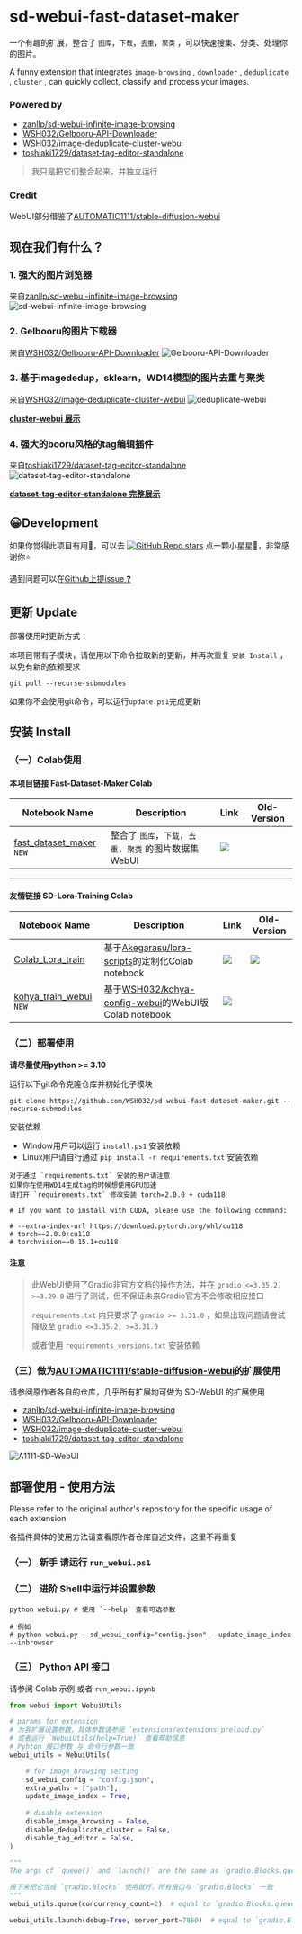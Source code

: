 # sd-webui-fast-dataset-maker
一个有趣的扩展，整合了 `图库`，`下载`，`去重`，`聚类` ，可以快速搜集、分类、处理你的图片。

A funny extension that integrates `image-browsing` , `downloader` , `deduplicate` , `cluster` , can quickly collect, classify and process your images.

### Powered by

- [zanllp/sd-webui-infinite-image-browsing](https://github.com/zanllp/sd-webui-infinite-image-browsing)
- [WSH032/Gelbooru-API-Downloader](https://github.com/WSH032/Gelbooru-API-Downloader)
- [WSH032/image-deduplicate-cluster-webui](https://github.com/WSH032/image-deduplicate-cluster-webui)
- [toshiaki1729/dataset-tag-editor-standalone](https://github.com/toshiaki1729/dataset-tag-editor-standalone)

> 我只是把它们整合起来，并独立运行

### Credit
WebUI部分借鉴了[AUTOMATIC1111/stable-diffusion-webui](https://github.com/AUTOMATIC1111/stable-diffusion-webui)



## 现在我们有什么？
### 1. 强大的图片浏览器
来自[zanllp/sd-webui-infinite-image-browsing](https://github.com/zanllp/sd-webui-infinite-image-browsing)
![sd-webui-infinite-image-browsing](https://github.com/WSH032/sd-webui-fast-dataset-maker/assets/126865849/b98a293f-a3a0-4d59-a997-cae86e7f25b4)

### 2. Gelbooru的图片下载器
来自[WSH032/Gelbooru-API-Downloader](https://github.com/WSH032/Gelbooru-API-Downloader)
![Gelbooru-API-Downloader](https://github.com/WSH032/sd-webui-fast-dataset-maker/assets/126865849/03dbd069-336c-40a1-9e14-5143eb915339)

### 3. 基于imagededup，sklearn，WD14模型的图片去重与聚类
来自[WSH032/image-deduplicate-cluster-webui](https://github.com/WSH032/image-deduplicate-cluster-webui)
![deduplicate-webui](https://github.com/WSH032/sd-webui-fast-dataset-maker/assets/126865849/dccd5928-cdfc-4d58-b806-edc0ed2df9c9)

**[cluster-webui 展示](https://github.com/WSH032/sd-webui-fast-dataset-maker/assets/126865849/c38200fa-78dc-4b91-a006-1784fb7059bb)**

### 4. 强大的booru风格的tag编辑插件
来自[toshiaki1729/dataset-tag-editor-standalone](https://github.com/toshiaki1729/dataset-tag-editor-standalone)
![dataset-tag-editor-standalone](https://github.com/WSH032/sd-webui-fast-dataset-maker/assets/126865849/6761bbb6-b9bb-4463-a41c-0b0eceb1baab)

**[dataset-tag-editor-standalone 完整展示](https://github.com/WSH032/sd-webui-fast-dataset-maker/assets/126865849/919a2d87-d399-41a9-86bf-b8c4e50973b0)**


## 😀Development
如果你觉得此项目有用💪，可以去 [![GitHub Repo stars](https://img.shields.io/github/stars/WSH032/sd-webui-fast-dataset-maker?style=social)](https://github.com/WSH032/sd-webui-fast-dataset-maker) 点一颗小星星🤤，非常感谢你⭐

遇到问题可以在[Github上提issue ❓](https://github.com/WSH032/sd-webui-fast-dataset-maker/issues)


## 更新 Update
部署使用时更新方式：

本项目带有子模块，请使用以下命令拉取新的更新，并再次重复 `安装 Install` ，以免有新的依赖要求
```shell
git pull --recurse-submodules 
```
如果你不会使用git命令，可以运行`update.ps1`完成更新

## 安装 Install

### （一）Colab使用
#### 本项目链接 Fast-Dataset-Maker Colab
| Notebook Name | Description | Link | Old-Version |
| --- | --- | --- | --- |
| [fast_dataset_maker](https://github.com/WSH032/sd-webui-fast-dataset-maker) `NEW` | 整合了 `图库`，`下载`，`去重`，`聚类` 的图片数据集WebUI | [![](https://img.shields.io/static/v1?message=Open%20in%20Colab&logo=googlecolab&labelColor=5c5c5c&color=0f80c1&label=%20&style=flat)](https://colab.research.google.com/github/WSH032/sd-webui-fast-dataset-maker/blob/main/fast_dataset_maker.ipynb) |

---

#### 友情链接 SD-Lora-Training Colab
| Notebook Name | Description | Link | Old-Version |
| --- | --- | --- | --- |
| [Colab_Lora_train](https://github.com/WSH032/lora-scripts/) | 基于[Akegarasu/lora-scripts](https://github.com/Akegarasu/lora-scripts)的定制化Colab notebook | [![](https://img.shields.io/static/v1?message=Open%20in%20Colab&logo=googlecolab&labelColor=5c5c5c&color=0f80c1&label=%20&style=flat)](https://colab.research.google.com/github/WSH032/lora-scripts/blob/main/Colab_Lora_train.ipynb) | [![](https://img.shields.io/static/v1?message=Older%20Version&logo=googlecolab&labelColor=5c5c5c&color=e74c3c&label=%20&style=flat)](https://colab.research.google.com/drive/1_f0qJdM43BSssNJWtgjIlk9DkIzLPadx) |
| [kohya_train_webui](https://github.com/WSH032/kohya-config-webui) `NEW` | 基于[WSH032/kohya-config-webui](https://github.com/WSH032/kohya-config-webui)的WebUI版Colab notebook | [![](https://img.shields.io/static/v1?message=Open%20in%20Colab&logo=googlecolab&labelColor=5c5c5c&color=0f80c1&label=%20&style=flat)](https://colab.research.google.com/github/WSH032/kohya-config-webui/blob/main/kohya_train_webui.ipynb) |

### （二）部署使用
**请尽量使用python >= 3.10**

运行以下git命令克隆仓库并初始化子模块
```shell
git clone https://github.com/WSH032/sd-webui-fast-dataset-maker.git --recurse-submodules
```
安装依赖
- Window用户可以运行 `install.ps1` 安装依赖
- Linux用户请自行通过 `pip install -r requirements.txt` 安装依赖

```
对于通过 `requirements.txt` 安装的用户请注意
如果你在使用WD14生成tag的时候想使用GPU加速
请打开 `requirements.txt` 修改安装 torch=2.0.0 + cuda118

# If you want to install with CUDA, please use the following command:

# --extra-index-url https://download.pytorch.org/whl/cu118
# torch==2.0.0+cu118
# torchvision==0.15.1+cu118
```
#### 注意
> 此WebUI使用了Gradio非官方文档的操作方法，并在 `gradio <=3.35.2, >=3.29.0` 进行了测试，但不保证未来Gradio官方不会修改相应接口
>
> `requirements.txt` 内只要求了 `gradio >= 3.31.0` ，如果出现问题请尝试降级至 `gradio <=3.35.2, >=3.31.0`
>
> 或者使用 `requirements_versions.txt` 安装依赖


### （三）做为[AUTOMATIC1111/stable-diffusion-webui](https://github.com/AUTOMATIC1111/stable-diffusion-webui)的扩展使用
请参阅原作者各自的仓库，几乎所有扩展均可做为 SD-WebUI 的扩展使用
- [zanllp/sd-webui-infinite-image-browsing](https://github.com/zanllp/sd-webui-infinite-image-browsing)
- [WSH032/Gelbooru-API-Downloader](https://github.com/WSH032/Gelbooru-API-Downloader)
- [WSH032/image-deduplicate-cluster-webui](https://github.com/WSH032/image-deduplicate-cluster-webui)
- [toshiaki1729/dataset-tag-editor-standalone](https://github.com/toshiaki1729/dataset-tag-editor-standalone)

![A1111-SD-WebUI](https://github.com/WSH032/sd-webui-fast-dataset-maker/assets/126865849/63caea91-42ce-4be5-b3c7-90ddaff17487)


## 部署使用 - 使用方法

Please refer to the original author's repository for the specific usage of each extension

各插件具体的使用方法请查看原作者仓库自述文件，这里不再重复

### （一） 新手 请运行 `run_webui.ps1`

### （二） 进阶 Shell中运行并设置参数
```shell
python webui.py # 使用 `--help` 查看可选参数

# 例如
# python webui.py --sd_webui_config="config.json" --update_image_index --inbrowser

```

### （三） Python API 接口

请参阅 Colab 示例 或者 `run_webui.ipynb`


```python
from webui import WebuiUtils

# params for extension
# 为各扩展设置参数，具体参数请参阅 `extensions/extensions_preload.py`
# 或者运行 `WebuiUtils(help=True)` 查看帮助信息
# Pyhton 接口参数 与 命令行参数一致
webui_utils = WebuiUtils(

    # for image_browsing setting
    sd_webui_config = "config.json",
    extra_paths = ["path"],
    update_image_index = True,
    
    # disable extension
    disable_image_browsing = False,
    disable_deduplicate_cluster = False,
    disable_tag_editor = False,
)

"""
The args of `queue()` and `launch()` are the same as `gradio.Blocks.queue()` and `gradio.Blocks.launch()`

接下来把它当成 `gradio.Blocks` 使用就好，所有接口与 `gradio.Blocks` 一致
"""
webui_utils.queue(concurrency_count=2)  # equal to `gradio.Blocks.queue(concurrency_count=2)`

webui_utils.launch(debug=True, server_port=7860)  # equal to `gradio.Blocks.launch(debug=True, server_port=7860)`

```
